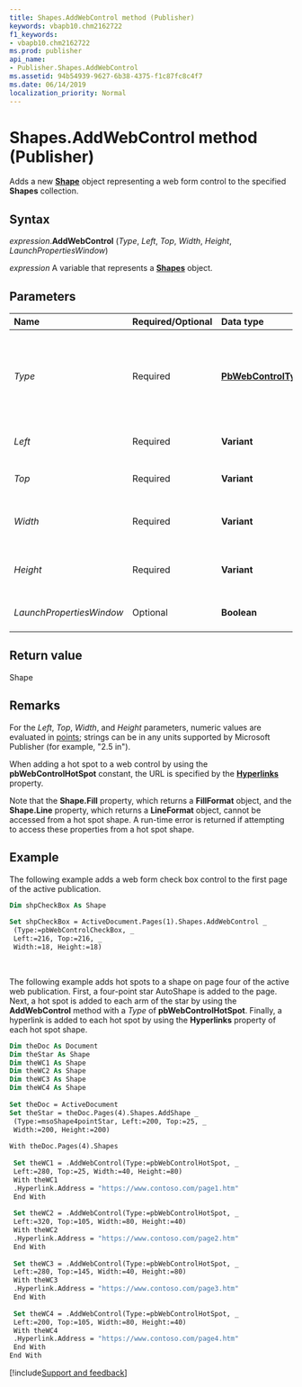 ```yaml
---
title: Shapes.AddWebControl method (Publisher)
keywords: vbapb10.chm2162722
f1_keywords:
- vbapb10.chm2162722
ms.prod: publisher
api_name:
- Publisher.Shapes.AddWebControl
ms.assetid: 94b54939-9627-6b38-4375-f1c87fc8c4f7
ms.date: 06/14/2019
localization_priority: Normal
---
```



# Shapes.AddWebControl method (Publisher)

Adds a new **[Shape](Publisher.Shape.md)** object representing a web form control to the specified **Shapes** collection.


## Syntax

_expression_.**AddWebControl** (_Type_, _Left_, _Top_, _Width_, _Height_, _LaunchPropertiesWindow_)

_expression_ A variable that represents a **[Shapes](Publisher.Shapes.md)** object.


## Parameters

|Name|Required/Optional|Data type|Description|
|:-----|:-----|:-----|:-----|
| _Type_ |Required| **[PbWebControlType](publisher.pbwebcontroltype.md)**|Specifies the type of web form control to add. Can be one of the **PbWebControlType** constants declared in the Microsoft Publisher type library. An error occurs if **pbWebControlWebComponent** is used.|
| _Left_ |Required| **Variant**|The position of the left edge of the shape representing the web form control.|
| _Top_ |Required| **Variant**|The position of the top edge of the shape representing the web form control.|
| _Width_|Required| **Variant**|The width of the shape representing the web form control. For command buttons, this parameter is ignored.|
| _Height_|Required| **Variant**|The height of the shape representing the web form control. For command buttons, this parameter is ignored.|
|_LaunchPropertiesWindow_|Optional| **Boolean**|Not supported. Default is **False**; an error occurs if this argument is set to **True**.|

## Return value

Shape


## Remarks

For the _Left_, _Top_, _Width_, and _Height_ parameters, numeric values are evaluated in [points](../language/glossary/vbe-glossary.md#point); strings can be in any units supported by Microsoft Publisher (for example, "2.5 in").

When adding a hot spot to a web control by using the **pbWebControlHotSpot** constant, the URL is specified by the **[Hyperlinks](Publisher.TextRange.Hyperlinks.md)** property.

Note that the **Shape.Fill** property, which returns a **FillFormat** object, and the **Shape.Line** property, which returns a **LineFormat** object, cannot be accessed from a hot spot shape. A run-time error is returned if attempting to access these properties from a hot spot shape.

## Example

The following example adds a web form check box control to the first page of the active publication.

```vb
Dim shpCheckBox As Shape 
 
Set shpCheckBox = ActiveDocument.Pages(1).Shapes.AddWebControl _ 
 (Type:=pbWebControlCheckBox, _ 
 Left:=216, Top:=216, _ 
 Width:=18, Height:=18) 

```

<br/>

The following example adds hot spots to a shape on page four of the active web publication. First, a four-point star AutoShape is added to the page. Next, a hot spot is added to each arm of the star by using the **AddWebControl** method with a _Type_ of **pbWebControlHotSpot**. Finally, a hyperlink is added to each hot spot by using the **Hyperlinks** property of each hot spot shape.

```vb
Dim theDoc As Document 
Dim theStar As Shape 
Dim theWC1 As Shape 
Dim theWC2 As Shape 
Dim theWC3 As Shape 
Dim theWC4 As Shape 
 
Set theDoc = ActiveDocument 
Set theStar = theDoc.Pages(4).Shapes.AddShape _ 
 (Type:=msoShape4pointStar, Left:=200, Top:=25, _ 
 Width:=200, Height:=200) 
 
With theDoc.Pages(4).Shapes 
 
 Set theWC1 = .AddWebControl(Type:=pbWebControlHotSpot, _ 
 Left:=280, Top:=25, Width:=40, Height:=80) 
 With theWC1 
 .Hyperlink.Address = "https://www.contoso.com/page1.htm" 
 End With 
 
 Set theWC2 = .AddWebControl(Type:=pbWebControlHotSpot, _ 
 Left:=320, Top:=105, Width:=80, Height:=40) 
 With theWC2 
 .Hyperlink.Address = "https://www.contoso.com/page2.htm" 
 End With 
 
 Set theWC3 = .AddWebControl(Type:=pbWebControlHotSpot, _ 
 Left:=280, Top:=145, Width:=40, Height:=80) 
 With theWC3 
 .Hyperlink.Address = "https://www.contoso.com/page3.htm" 
 End With 
 
 Set theWC4 = .AddWebControl(Type:=pbWebControlHotSpot, _ 
 Left:=200, Top:=105, Width:=80, Height:=40) 
 With theWC4 
 .Hyperlink.Address = "https://www.contoso.com/page4.htm" 
 End With 
End With
```

[!include[Support and feedback](~/includes/feedback-boilerplate.md)]